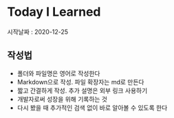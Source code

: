 # Today I Learned

시작날짜 : 2020-12-25

## 작성법
+ 폴더와 파일명은 영어로 작성한다
+ Markdown으로 작성. 파일 확장자는 md로 만든다
+ 짧고 간결하게 작성. 추가 설명은 외부 링크 사용하기
+ 개발자로써 성장을 위해 기록하는 것
+ 다시 봤을 때 추가적인 검색 없이 바로 알아볼 수 있도록 한다
